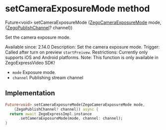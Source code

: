


# setCameraExposureMode method








Future&lt;void> setCameraExposureMode
([ZegoCameraExposureMode](../../zego_uikit_prebuilt_live_audio_room/ZegoCameraExposureMode.md) mode, {[ZegoPublishChannel](../../zego_uikit_prebuilt_live_audio_room/ZegoPublishChannel.md)? channel})





<p>Set the camera exposure mode.</p>
<p>Available since: 2.14.0
Description: Set the camera exposure mode.
Trigger: Called after turn on preview <code>startPreivew</code>.
Restrictions: Currently only supports iOS and Android platforms.
Note: This function is only available in ZegoExpressVideo SDK!</p>
<ul>
<li><code>mode</code> Exposure mode.</li>
<li><code>channel</code> Publishing stream channel</li>
</ul>



## Implementation

```dart
Future<void> setCameraExposureMode(ZegoCameraExposureMode mode,
    {ZegoPublishChannel? channel}) async {
  return await ZegoExpressImpl.instance
      .setCameraExposureMode(mode, channel: channel);
}
```







